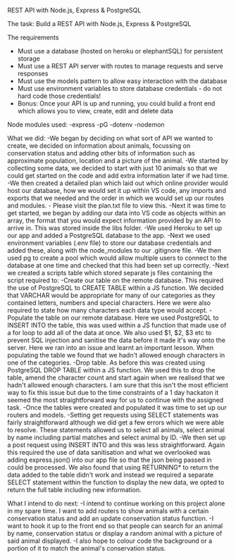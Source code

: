 REST API with Node.js, Express & PostgreSQL

The task:
Build a REST API with Node.js, Express & PostgreSQL

The requirements

- Must use a database (hosted on heroku or elephantSQL) for persistent storage
- Must use a REST API server with routes to manage requests and serve responses
- Must use the models pattern to allow easy interaction with the database
- Must use environment variables to store database credentials - do not hard code those credentials!
- Bonus: Once your API is up and running, you could build a front end which allows you to view, create, edit and delete data

Node modules used:
-express
-pG
-dotenv
-nodemon

What we did:
-We began by deciding on what sort of API we wanted to create, we decided on information about animals, focussing on conservation status and adding other bits of information such as approximate population, location and a picture of the animal.
-We started by collecting some data, we decided to start with just 10 animals so that we could get started on the code and add extra information later if we had time.
-We then created a detailed plan which laid out which online provider would host our database, how we would set it up within VS code, any imports and exports that we needed and the order in which we would set up our routes and modules. - Please visit the plan.txt file to view this.
-Next it was time to get started, we began by adding our data into VS code as objects within an array, the format that you would expect information provided by an API to arrive in. This was stored inside the libs folder.
-We used Heroku to set up our app and added a PostgreSQL database to the app.
-Next we used environment variables (.env file) to store our database credentials and added these, along with the node_modules to our .gitignore file.
-We then used pg to create a pool which would allow multiple users to connect to the database at one time and checked that this had been set up correctly.
-Next we created a scripts table which stored separate js files containing the script required to:
-Create our table on the remote database. This required the use of PostgreSQL to CREATE TABLE within a JS function. We decided that VARCHAR would be appropriate for many of our categories as they contained letters, numbers and special characters. Here we were also required to state how many characters each data type would accept.
-Populate the table on our remote database. Here we used PostgreSQL to INSERT INTO the table, this was used within a JS function that made use of a for loop to add all of the data at once. We also used $1, $2, $3 etc to prevent SQL injection and sanitise the data before it made it's way onto the server. Here we ran into an issue and learnt an important lesson. When populating the table we found that we hadn't allowed enough characters in one of the categories.
-Drop table. As before this was created using PostgreSQL DROP TABLE within a JS function. We used this to drop the table, amend the character count and start again when we realised that we hadn't allowed enough characters. I am sure that this isn't the most efficient way to fix this issue but due to the time constraints of a 1 day hackaton it seemed the most straightforward way for us to continue with the assigned task.
-Once the tables were created and populated it was time to set up our routers and models.
-Setting get requests using SELECT statements was fairly straightforward although we did get a few errors which we were able to resolve. These statements allowed us to select all animals, select animal by name including partial matches and select animal by ID.
-We then set up a post request using INSERT INTO and this was less straightforward. Again this required the use of data sanitisation and what we overlooked was adding express.json() into our app file so that the json being passed in could be processed. We also found that using RETURNING\* to return the data added to the table didn't work and instead we required a separate SELECT statement within the function to display the new data, we opted to return the full table including new information.

What I intend to do next:
-I intend to continue working on this project alone in my spare time. I want to add routers to show animals with a certain conservation status and add an update conservation status function.
-I want to hook it up to the front end so that people can search for an animal by name, conservation status or display a random animal with a picture of said animal displayed.
-I also hope to colour code the background or a portion of it to match the animal's conservation status.
